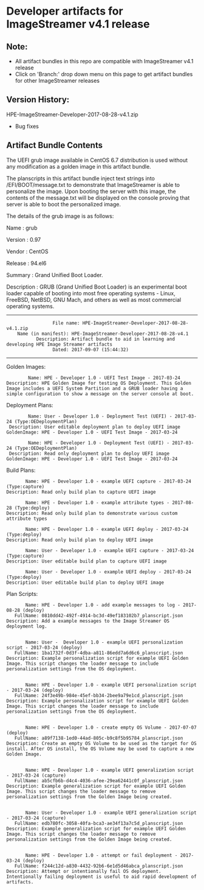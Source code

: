 # Developer artifacts for ImageStreamer v4.1 release

## Note: 
- All artifact bundles in this repo are compatible with ImageStreamer v4.1 release
- Click on 'Branch:' drop down menu on this page to get artifact bundles for other ImageStreamer releases

## Version History:

HPE-ImageStreamer-Developer-2017-08-28-v4.1.zip
 - Bug fixes 

## Artifact Bundle Contents

The UEFI grub image available in CentOS 6.7 distribution is used without any modification as a golden image in this artifact bundle. 

The planscripts in this artifact bundle inject text strings into /EFI/BOOT/message.txt to demonstrate that ImageStreamer is able to personalize the image. Upon booting the server with this image, the contents of the message.txt will be displayed on the console proving that server is able to boot the personalized image.

The details of the grub image is as follows:

Name : grub

Version : 0.97

Vendor : CentOS

Release : 94.el6

Summary : Grand Unified Boot Loader.

Description : GRUB (Grand Unified Boot Loader) is an experimental boot loader capable of booting into most free operating systems - Linux, FreeBSD, NetBSD, GNU Mach, and others as well as most commercial operating systems.


--------------------------------------------------------------------------------

	                 File name: HPE-ImageStreamer-Developer-2017-08-28-v4.1.zip
		Name (in manifest): HPE-ImageStreamer-Developer-2017-08-28-v4.1
		       Description: Artifact bundle to aid in learning and developing HPE Image Streamer artifacts		       
		             Dated: 2017-09-07 (15:44:32)

--------------------------------------------------------------------------------


Golden Images:

	        Name: HPE - Developer 1.0 - UEFI Test Image - 2017-03-24
	Description: HPE Golden Image for testing OS Deployment. This Golden Image includes a UEFI System Partition and a GRUB loader having a simple configuration to show a message on the server console at boot. 



Deployment Plans:

	        Name: User - Developer 1.0 - Deployment Test (UEFI) - 2017-03-24 (Type:OEDeploymentPlan)
	 Description: User editable deployment plan to deploy UEFI image
	GoldenImage: HPE - Developer 1.0 - UEFI Test Image - 2017-03-24

	        Name: HPE - Developer 1.0 - Deployment Test (UEFI) - 2017-03-24 (Type:OEDeploymentPlan)
	 Description: Read only deployment plan to deploy UEFI image
	GoldenImage: HPE - Developer 1.0 - UEFI Test Image - 2017-03-24



Build Plans:

	       Name: HPE - Developer 1.0 - example UEFI capture - 2017-03-24 (Type:capture)
	Description: Read only build plan to capture UEFI image

	       Name: HPE - Developer 1.0 - example attribute types - 2017-08-28 (Type:deploy)
	Description: Read only build plan to demonstrate various custom attribute types

	       Name: HPE - Developer 1.0 - example UEFI deploy - 2017-03-24 (Type:deploy)
	Description: Read only build plan to deploy UEFI image

	       Name: User - Developer 1.0 - example UEFI capture - 2017-03-24 (Type:capture)
	Description: User editable build plan to capture UEFI image

	       Name: User - Developer 1.0 - example UEFI deploy - 2017-03-24 (Type:deploy)
	Description: User editable build plan to deploy UEFI image


Plan Scripts:

	       Name: HPE - Developer 1.0 - add example messages to log - 2017-08-28 (deploy)
	   FullName: 0810dd42-492f-4914-bc3d-49ef183102b7_planscript.json
	Description: Add a example messages to the Image Streamer OS deployment log.


	       Name: User -  Developer 1.0 - example UEFI personalization script - 2017-03-24 (deploy)
	   FullName: 1ba1732f-0d3f-4dba-a811-86edd7a6d6c6_planscript.json
	Description: Example personalization script for example UEFI Golden Image. This script changes the loader message to include personalization settings from the OS deployment.


	       Name: HPE - Developer 1.0 - example UEFI personalization script - 2017-03-24 (deploy)
	   FullName: 24f3e49b-984e-45ef-bb34-2bee9a79e1cd_planscript.json
	Description: Example personalization script for example UEFI Golden Image. This script changes the loader message to include personalization settings from the OS deployment.


	       Name: HPE - Developer 1.0 - create empty OS Volume - 2017-07-07 (deploy)
	   FullName: a89f7138-1ed0-44ad-805c-b9c8f5b95784_planscript.json
	Description: Create an empty OS Volume to be used as the target for OS install. After OS install, the OS Volume may be used to capture a new Golden Image.


	       Name: HPE - Developer 1.0 - example UEFI generalization script - 2017-03-24 (capture)
	   FullName: ab5cfb6b-d4c4-4036-afee-29ea62441c0f_planscript.json
	Description: Example generalization script for example UEFI Golden Image. This script changes the loader message to remove personalization settings from the Golden Image being created.


	       Name: User - Developer 1.0 - example UEFI generalization script - 2017-03-24 (capture)
	   FullName: edb780fc-3058-40fa-bca3-ae34f13a7c5d_planscript.json
	Description: Example generalization script for example UEFI Golden Image. This script changes the loader message to remove personalization settings from the Golden Image being created.


	       Name: HPE - Developer 1.0 - attempt or fail deployment - 2017-03-24 (deploy)
	   FullName: f244c12d-a830-4432-92b6-6e1d5d46abca_planscript.json
	Description: Attempt or intentionally fail OS deployment. Intentionally failing deployment is useful to aid rapid development of artifacts.



